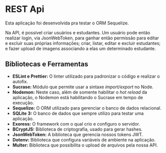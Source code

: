 # REST Api

Esta aplicação foi desenvolvida pra testar o ORM Sequelize.

Na API, é possível criar usuários e estudantes. Um usuário pode então realizar login, via JsonWebToken, para ganhar então permissão para editar e excluir suas próprias informações; criar, listar, editar e excluir estudantes; e fazer upload de imagens associando a elas um determinado estudante.

## Bibliotecas e Ferramentas

- **ESLint e Prettier:** O linter utilizado para padronizar o código e realizar o autofix.
- **Sucrase:** Módulo que permite usar a sintaxe _import/export_ no Node.
- **Nodemon:** Neste caso, além de somente habilitar o _hot reload_ da aplicação, o Nodemon está habilitando o Sucrase em tempo de execução.
- **Sequelize:** O ORM utilizado para gerenciar o banco de dados relacional.
- **SQLite 3:** O banco de dados que sempre utilizo para testar uma aplicação.
- **Exoress:** O framework com o qual crio e configuro o servidor.
- **BCryptJS:** Biblioteca de criptografia, usado para gerar hashes.
- **JsonWebToken:** A biblioteca que gerencia nossos tokens JWT.
- **Dotenv:** Biblioteca que configura variáveis de ambiente na aplicação.
- **Multer:** Biblioteca que possibilita o upload de arquivos pela nossa API.

